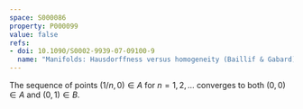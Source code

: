 ```yaml
---
space: S000086
property: P000099
value: false
refs:
- doi: 10.1090/S0002-9939-07-09100-9
  name: "Manifolds: Hausdorffness versus homogeneity (Baillif & Gabard)"
---
```


The sequence of points $(1/n,0)\in A$ for $n=1,2,\dots$ converges to both $(0,0)\in A$ and $(0,1)\in B$.
